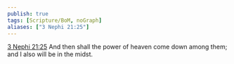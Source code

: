 ```yaml
---
publish: true
tags: [Scripture/BoM, noGraph]
aliases: ["3 Nephi 21:25"]
---
```

[3 Nephi 21:25](https://churchofjesuschrist.org/study/scriptures/bofm/3-ne/21?lang=eng&id=p25#p25) And then shall the power of heaven come down among them; and I also will be in the midst.
